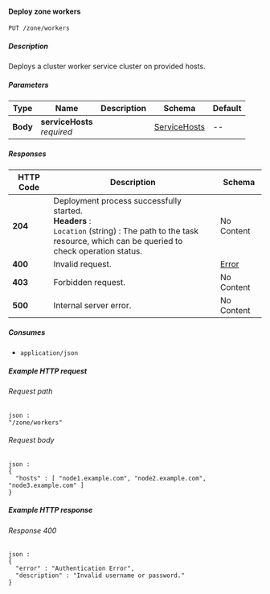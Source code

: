 
<a name="put_zone_workers"></a>
#### Deploy zone workers
```
PUT /zone/workers
```


##### Description
Deploys a cluster worker service cluster on provided hosts.


##### Parameters

|Type|Name|Description|Schema|Default|
|---|---|---|---|---|
|**Body**|**serviceHosts**  <br>*required*||[ServiceHosts](../definitions/ServiceHosts.md#servicehosts)|--|


##### Responses

|HTTP Code|Description|Schema|
|---|---|---|
|**204**|Deployment process successfully started.  <br>**Headers** :   <br>`Location` (string) : The path to the task resource, which can be queried to <br>check operation status.|No Content|
|**400**|Invalid request.|[Error](../definitions/Error.md#error)|
|**403**|Forbidden request.|No Content|
|**500**|Internal server error.|No Content|


##### Consumes

* `application/json`


##### Example HTTP request

###### Request path
```
json :
"/zone/workers"
```


###### Request body
```
json :
{
  "hosts" : [ "node1.example.com", "node2.example.com", "node3.example.com" ]
}
```


##### Example HTTP response

###### Response 400
```
json :
{
  "error" : "Authentication Error",
  "description" : "Invalid username or password."
}
```



